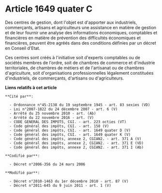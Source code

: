 # Article 1649 quater C

Des centres de gestion, dont l'objet est d'apporter aux industriels, commerçants, artisans et agriculteurs une assistance en
matière de gestion et de leur fournir une analyse des informations économiques, comptables et financières en matière de
prévention des difficultés économiques et financières, peuvent être agréés dans des conditions définies par un décret en
Conseil d'Etat. 

Ces centres sont créés à l'initiative soit d'experts comptables ou de sociétés membres de l'ordre, soit de      chambres de
commerce et d'industrie territoriales, de chambres de métiers et de l'artisanat ou de chambres d'agriculture, soit
d'organisations professionnelles légalement constituées d'industriels, de commerçants, d'artisans ou d'agriculteurs.

**Liens relatifs à cet article**

	**Cité par**:

	  - Ordonnance n°45-2138 du 19 septembre 1945 - art. 83 sexies (VD)
	  - Loi n°2007-1822 du 24 décembre 2007 - art. 6 (V)
	  - Arrêté du 25 novembre 2010 - art. (Ab)
	  - Arrêté du 22 novembre 2016 - art. (V)
	  - CODE GENERAL DES IMPOTS, CGI. - art. 223 octies (VT)
	  - Code général des impôts, CGI. - art. 158 (V)
	  - Code général des impôts, CGI. - art. 1649 quater D (V)
	  - Code général des impôts, CGI. - art. 1649 quater K (V)
	  - Code général des impôts, annexe 2, CGIAN2. - art. 371 A (V)
	  - Code général des impôts, annexe 2, CGIAN2. - art. 371 E (VD)
	  - Code général des impôts, annexe 2, CGIAN2. - art. 371 I (Ab)

	**Codifié par**:

	  - Décret n°2006-356 du 24 mars 2006

	**Modifié par**:

	  - Décret n°2010-1463 du 1er décembre 2010 - art. 87 (V)
	  - Décret n°2011-645 du 9 juin 2011 - art. 1 (V)

